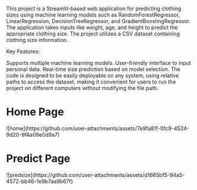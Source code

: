 This project is a Streamlit-based web application for predicting clothing sizes using machine learning models such as RandomForestRegressor, LinearRegression, DecisionTreeRegressor, and GradientBoostingRegressor. The application takes inputs like weight, age, and height to predict the appropriate clothing size. The project utilizes a CSV dataset containing clothing size information.

Key Features:

Supports multiple machine learning models.
User-friendly interface to input personal data.
Real-time size prediction based on model selection.
The code is designed to be easily deployable on any system, using relative paths to access the dataset, making it convenient for users to run the project on different computers without modifying the file path.

<h1>Home Page</h1>
![home](https://github.com/user-attachments/assets/7e9fa81f-0fc9-4524-9d20-9f4a09e0d9a7)


<h1>Predict Page</h1>
![predsize](https://github.com/user-attachments/assets/d1665bf5-94a5-4572-bb46-1e9b7aa9b67f)

